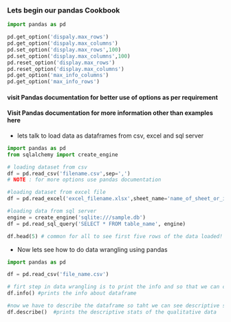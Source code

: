 ### Lets begin our pandas Cookbook

```Python
import pandas as pd

pd.get_option('dispaly.max_rows')
pd.get_option('dispaly.max_columns')
pd.set_option('display.max_rows',100)
pd.set_option('display.max_columns',100)
pd.reset_option('display.max_rows')
pd.reset_option('display.max_columns')
pd.get_option('max_info_columns')
pd.get_option('max_info_rows')
```
#### visit Pandas documentation for better use of options as per requirement
#### Visit Pandas documentation for more information other than examples here

* lets talk to load data as dataframes from csv, excel and sql server

```Python 
import pandas as pd
from sqlalchemy import create_engine

# loading dataset from csv 
df = pd.read_csv('filename.csv',sep=',')
# NOTE : for more options use pandas documentation

#loading dataset from excel file
df = pd.read_excel('excel_filename.xlsx',sheet_name='name_of_sheet_or_index')

#loading data from sql server
engine = create_engine('sqlite:///sample.db')
df = pd.read_sql_query('SELECT * FROM table_name', engine)

df.head(5) # common for all to see first five rows of the data loaded!
```

* Now lets see how to do data wrangling using pandas

```Python
import pandas as pd

df = pd.read_csv('file_name.csv')

# firt step in data wrangling is to print the info and so that we can come to know waht all datatypes are there in the dataframe
df.info() #prints the info about dataframe

#now we have to describe the dataframe so taht we can see descriptive stats of the qualitative data(numerical data)
df.describe()  #prints the descriptive stats of the qualitative data


```
